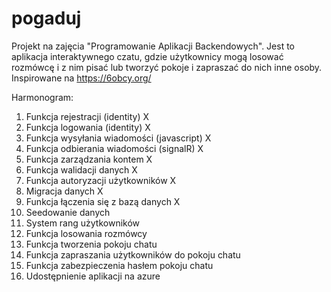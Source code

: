 # pogaduj

Projekt na zajęcia "Programowanie Aplikacji Backendowych". Jest to aplikacja interaktywnego czatu, gdzie użytkownicy mogą losować rozmówcę i z nim pisać lub tworzyć pokoje i zapraszać do nich inne osoby. Inspirowane na https://6obcy.org/

Harmonogram:

1. Funkcja rejestracji (identity) X
2. Funkcja logowania (identity) X
3. Funkcja wysyłania wiadomości (javascript) X
4. Funkcja odbierania wiadomości (signalR) X
5. Funkcja zarządzania kontem X
6. Funkcja walidacji danych X
7. Funkcja autoryzacji użytkowników X
8. Migracja danych X
9. Funkcja łączenia się z bazą danych X
10. Seedowanie danych
11. System rang użytkowników
12. Funkcja losowania rozmówcy
13. Funkcja tworzenia pokoju chatu
14. Funkcja zapraszania użytkowników do pokoju chatu
15. Funkcja zabezpieczenia hasłem pokoju chatu
16. Udostępnienie aplikacji na azure

